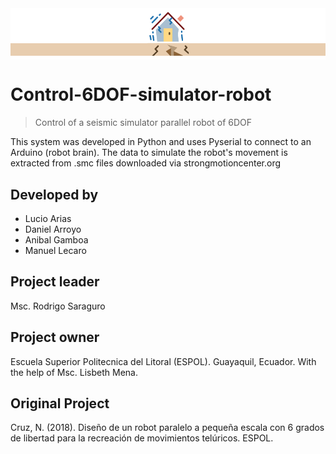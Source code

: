 <img src="resources/header.png" align="center" />

# Control-6DOF-simulator-robot
> Control of a seismic simulator parallel robot of 6DOF 

This system was developed in Python and uses Pyserial to connect to an Arduino (robot brain). The data to simulate the robot's movement is extracted from .smc files downloaded via strongmotioncenter.org

## Developed by
- Lucio Arias
- Daniel Arroyo
- Anibal Gamboa
- Manuel Lecaro

## Project leader
Msc. Rodrigo Saraguro

## Project owner
Escuela Superior Politecnica del Litoral (ESPOL). Guayaquil, Ecuador.
With the help of Msc. Lisbeth Mena.

## Original Project
Cruz, N. (2018). Diseño de un robot paralelo a pequeña escala con 6 grados de libertad para la recreación de movimientos telúricos. ESPOL.
